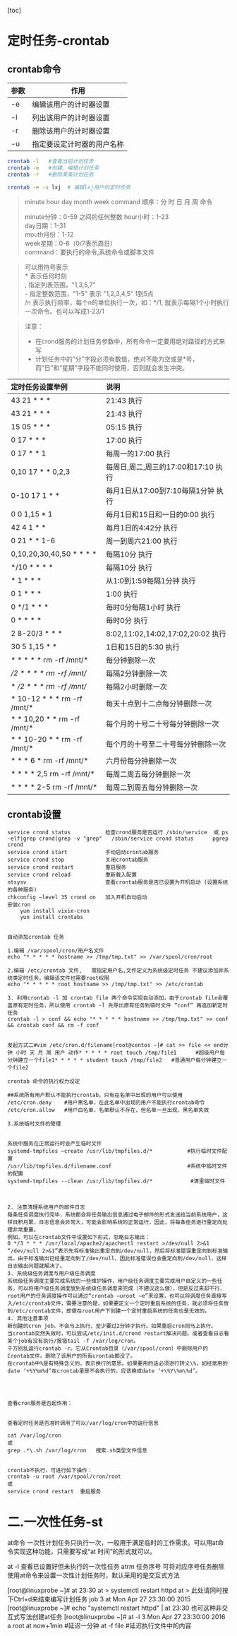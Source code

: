 <!-- toc -->
[toc]
<!-- toc -->

# 定时任务-crontab

## crontab命令

| 参数 | 作用                       |
| ---- | -------------------------- |
| -e   | 编辑该用户的计时器设置     |
| -l   | 列出该用户的计时器设置     |
| -r   | 删除该用户的计时器设置     |
| -u   | 指定要设定计时器的用户名称 |

``` bash
crontab -l   #查看当前计划任务
crontab -e   #创建、编辑计划任务
crontab -r   #删除某条计划任务

crontab -e -u lxj  # 编辑lxj用户的定时任务
```

> minute   hour   day   month   week   command 
> 顺序：分 时 日 月 周 命令   
>
> minute分钟：0-59 之间的任何整数
> hour小时：1-23  
> day日期：1-31  
> mouth月份：1-12  
> week星期：0-6（0/7表示周日）  
> command：要执行的命令,系统命令或脚本文件  

> 可以用符号表示  
> \*   表示任何时刻  
> ,   指定列表范围，"1,3,5,7"  
> \-   指定整数范围，"1-5" 表示 "1,2,3,4,5" 1到5点  
> /n  表示执行频率，每个n的单位执行一次，如：*/1, 就表示每隔1个小时执行一次命令。也可以写成1-23/1

> 注意：  
> - 在crond服务的计划任务参数中，所有命令一定要用绝对路径的方式来写  
> - 计划任务中的“分”字段必须有数值，绝对不能为空或是*号，而“日”和“星期”字段不能同时使用，否则就会发生冲突。

| 定时任务设置举例            | 说明                                |
| :-------------------------- | :---------------------------------- |
| 43 21 * * *                 | 21:43 执行                          |
| 43 21 * * *                 | 21:43 执行                          |
| 15 05 * * *                 | 05:15 执行                          |
| 0 17 * * *                  | 17:00 执行                          |
| 0 17 * * 1                  | 每周一的17:00 执行                  |
| 0,10 17 * * 0,2,3           | 每周日,周二,周三的17:00和17:10 执行 |
| 0-10 17 1 * *               | 毎月1日从17:00到7:10毎隔1分钟 执行  |
| 0 0 1,15 * 1                | 毎月1日和15日和一日的0:00 执行      |
| 42 4 1 * *                  | 毎月1日的4:42分 执行                |
| 0 21 * * 1-6                | 周一到周六21:00 执行                |
| 0,10,20,30,40,50 * * * *    | 每隔10分 执行                       |
| */10 * * * *                | 每隔10分 执行                       |
| * 1 * * *                   | 从1:0到1:59每隔1分钟 执行           |
| 0 1 * * *                   | 1:00 执行                           |
| 0 */1 * * *                 | 毎时0分每隔1小时 执行               |
| 0 * * * *                   | 毎时0分 执行                        |
| 2 8-20/3 * * *              | 8:02,11:02,14:02,17:02,20:02 执行   |
| 30 5 1,15 * *               | 1日和15日的5:30 执行                |
| * * * * * rm -rf /mnt/*     | 每分钟删除一次                      |
| */2 * * * * rm -rf /mnt/*   | 每隔2分钟删除一次                   |
| * */2 * * * rm -rf /mnt/*   | 每隔2小时删除一次                   |
| * 10-12 * * * rm -rf /mnt/* | 每天十点到十二点每分钟删除一次      |
| * * 10,20 * * rm -rf /mnt/* | 每个月的十号二十号每分钟删除一次    |
| * * 10-20 * * rm -rf /mnt/* | 每个月的十号至二十号每分钟删除一次  |
| * * * 6 * rm -rf /mnt/*     | 六月份每分钟删除一次                |
| * * * * 2,5 rm -rf /mnt/*   | 每周二周五每分钟删除一次            |
| * * * * 2-5 rm -rf /mnt/*   | 每周二到周五每分钟删除一次          |

## crontab设置

~~~
service crond status           检查crond服务是否运行 /sbin/service  或 ps -elf|grep crond|grep -v "grep"   /sbin/service crond status      pgrep crond
service crond start            手动启动crontab服务  
service crond stop             关闭crontab服务
service crond restart          重启服务
service crond reload           重新载入配置
ntsysv                         查看crontab服务是否已设置为开机启动 (设置系统的各种服务)
chkconfig –level 35 crond on   加入开机自动启动  
安装cron
    yum install vixie-cron
    yun install crontabs


自动添加crontab 任务

1.编辑 /var/spool/cron/用户名文件
echo "* * * * * hostname >> /tmp/tmp.txt" >> /var/spool/cron/root

2.编辑 /etc/crontab 文件,   需指定用户名,文件定义为系统级定时任务 不建议添加非系统类定时任务，编辑该文件也需要root权限
echo "* * * * * root hostname >> /tmp/tmp.txt" >> /etc/crontab

3. 利用crontab -l 加 crontab file 两个命令实现自动添加，由于crontab file会覆盖原有定时任务，所以使用 crontab -l 先导出原有任务到临时文件 “conf” 再追加新定时任务
crontab -l > conf && echo "* * * * * hostname >> /tmp/tmp.txt" >> conf && crontab conf && rm -f conf


发起方式二#vim /etc/cron.d/filename[root@centos ~]# cat >> file << end分钟 小时 天 月 周 用户 动作* * * * * root touch /tmp/file1      #超级用户每分钟建立一个file1* * * * * student touch /tmp/file2   #普通用户每分钟建立一个file2

crontab 命令的执行权力设定

##系统所有用户默认不能执行crontab，只有在名单中出现的用户可以使用
/etc/cron.deny    #用户黑名单，在此名单中出现的用户不能执行crontab命令
/etc/cron.allow   #用户白名单，名单默认不存在，但名单一旦出现，黑名单失效

3.系统临时文件的管理


系统中服务在正常运行时会产生临时文件
systemd-tmpfiles –create /usr/lib/tmpfiles.d/*           #执行临时文件配置
/usr/lib/tmpfiles.d/filename.conf                        #系统中临时文件的配置
systemd-tmpfiles --clean /usr/lib/tmpfiles.d/*            #清里临时文件



2. 注意清理系统用户的邮件日志
每条任务调度执行完毕，系统都会将任务输出信息通过电子邮件的形式发送给当前系统用户，这样日积月累，日志信息会非常大，可能会影响系统的正常运行，因此，将每条任务进行重定向处理非常重要。
例如，可以在crontab文件中设置如下形式，忽略日志输出：
0 */3 * * * /usr/local/apache2/apachectl restart >/dev/null 2>&1
“/dev/null 2>&1”表示先将标准输出重定向到/dev/null，然后将标准错误重定向到标准输出，由于标准输出已经重定向到了/dev/null，因此标准错误也会重定向到/dev/null，这样日志输出问题就解决了。
3. 系统级任务调度与用户级任务调度
系统级任务调度主要完成系统的一些维护操作，用户级任务调度主要完成用户自定义的一些任务，可以将用户级任务调度放到系统级任务调度来完成（不建议这么做），但是反过来却不行，root用户的任务调度操作可以通过“crontab –uroot –e”来设置，也可以将调度任务直接写入/etc/crontab文件，需要注意的是，如果要定义一个定时重启系统的任务，就必须将任务放到/etc/crontab文件，即使在root用户下创建一个定时重启系统的任务也是无效的。
4. 其他注意事项
新创建的cron job，不会马上执行，至少要过2分钟才执行。如果重启cron则马上执行。
当crontab突然失效时，可以尝试/etc/init.d/crond restart解决问题。或者查看日志看某个job有没有执行/报错tail -f /var/log/cron。
千万别乱运行crontab -r。它从Crontab目录（/var/spool/cron）中删除用户的Crontab文件。删除了该用户的所有crontab都没了。
在crontab中%是有特殊含义的，表示换行的意思。如果要用的话必须进行转义\%，如经常用的date ‘+%Y%m%d’在crontab里是不会执行的，应该换成date ‘+\%Y\%m\%d’。




查看cron服务是否起作用：


查看定时任务是否准时调用了可以/var/log/cron中的运行信息

cat /var/log/cron
或
grep .*\.sh /var/log/cron   搜索.sh类型文件信息


crontab不执行，可进行如下操作：
crontab -u root /var/spool/cron/root
或
service crond restart  重启服务

~~~



# 二.一次性任务-st

at命令
一次性计划任务只执行一次，一般用于满足临时的工作需求。可以用at命令实现这种功能，只需要写成“at 时间”的形式就可以。

at -l           查看已设置好但未执行的一次性任务
atrm 任务序号    可将对应序号任务删除  使用at命令来设置一次性计划任务时，默认采用的是交互式方法

[root@linuxprobe ~]# at 23:30
at > systemctl restart httpd
at > 此处请同时按下Ctrl+d来结束编写计划任务
job 3 at Mon Apr 27 23:30:00 2015
[root@linuxprobe ~]# echo "systemctl restart httpd" | at 23:30  也可这种非交互式写法创建at任务
[root@linuxprobe ~]# at -l
3 Mon Apr 27 23:30:00 2016 a root
at now+1min  #延迟一分钟
at -f file   #延迟执行文件中的内容